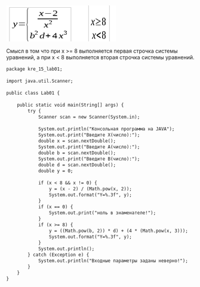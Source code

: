 ![screenshot](KRE_15_Lab01/screenshots/Screenshot_2021-09-10_18-22-44.png)

Смысл в том что при x >= 8 выполняется первая строчка системы уравнений,
а при x < 8 выполняется вторая строчка системы уравнений.

```
package kre_15_lab01;

import java.util.Scanner;

public class Lab01 {

    public static void main(String[] args) {
        try {
            Scanner scan = new Scanner(System.in);

            System.out.println("Консольная программа на JAVA");
            System.out.print("Введите X(число):");
            double x = scan.nextDouble();
            System.out.print("Введите А(число):");
            double b = scan.nextDouble();
            System.out.print("Введите B(число):");
            double d = scan.nextDouble();
            double y = 0;

            if (x < 8 && x != 0) {
                y = (x - 2) / (Math.pow(x, 2));
                System.out.format("Y=%.3f", y);
            }
            if (x == 0) {
                System.out.print("ноль в знаменателе!");
            }
            if (x >= 8) {
                y = ((Math.pow(b, 2)) * d) + (4 * (Math.pow(x, 3)));
                System.out.format("Y=%.3f", y);
            }
            System.out.println();
        } catch (Exception e) {
            System.out.println("Входные параметры заданы неверно!");
        }
    }
}
```
